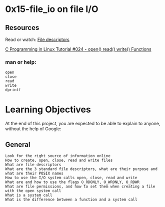 # 0x15-file_io on file I/O

## Resources
Read or watch:
[File descriptors](https://intranet.alxswe.com/rltoken/Duva-9Fjyskt39R__Nnazg)

[C Programming in Linux Tutorial #024 - open() read() write() Functions](https://intranet.alxswe.com/rltoken/x05veqiLPSxXmJf9zTtCkQ)


### man or help:
    open
    close
    read
    write
    dprintf


# Learning Objectives
At the end of this project, you are expected to be able to explain to anyone, without the help of Google:

## General
    Look for the right source of information online
    How to create, open, close, read and write files
    What are file descriptors
    What are the 3 standard file descriptors, what are their purpose and what are their POSIX names
    How to use the I/O system calls open, close, read and write
    What are and how to use the flags O_RDONLY, O_WRONLY, O_RDWR
    What are file permissions, and how to set them when creating a file with the open system call
    What is a system call
    What is the difference between a function and a system call
